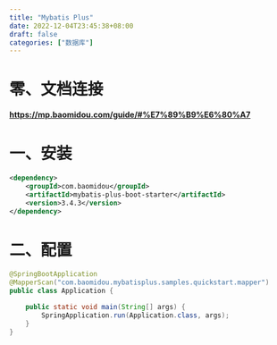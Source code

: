 ```yaml
---
title: "Mybatis Plus"
date: 2022-12-04T23:45:38+08:00
draft: false
categories: ["数据库"]
---
```


# 零、文档连接

**https://mp.baomidou.com/guide/#%E7%89%B9%E6%80%A7**

# 一、安装

```xml
<dependency>
    <groupId>com.baomidou</groupId>
    <artifactId>mybatis-plus-boot-starter</artifactId>
    <version>3.4.3</version>
</dependency>
```

# 二、配置

```java
@SpringBootApplication
@MapperScan("com.baomidou.mybatisplus.samples.quickstart.mapper")
public class Application {

    public static void main(String[] args) {
        SpringApplication.run(Application.class, args);
    }
}
```

